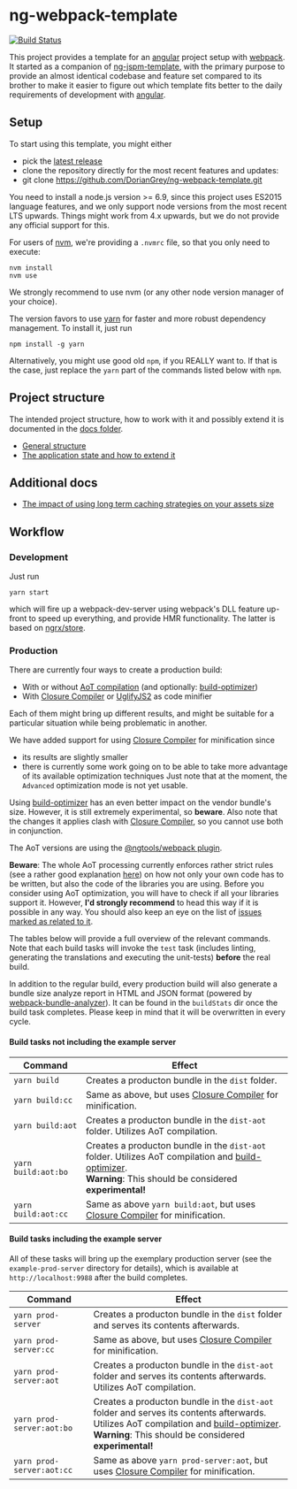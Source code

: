# ng-webpack-template

[![Build Status](https://travis-ci.org/DorianGrey/ng-webpack-template.svg?branch=master)](https://travis-ci.org/DorianGrey/ng-webpack-template)

This project provides a template for an [angular](https://angular.io/) project setup with [webpack](http://webpack.github.io).
It started as a companion of [ng-jspm-template](https://github.com/flaviait/ng2-jspm-template), with the primary purpose to provide an almost identical codebase and feature set compared to its brother to make it easier to figure out which template fits better to the daily requirements of development with [angular](https://angular.io/).

## Setup

To start using this template, you might either
 - pick the [latest release](https://github.com/DorianGrey/ng-webpack-template/releases/latest)
 - clone the repository directly for the most recent features and updates:
 - git clone https://github.com/DorianGrey/ng-webpack-template.git

You need to install a node.js version >= 6.9, since this project uses ES2015 language features, and we only support node versions from the most recent LTS upwards.
Things might work from 4.x upwards, but we do not provide any official support for this.

For users of [nvm](https://github.com/creationix/nvm), we're providing a `.nvmrc` file, so that you only need to execute:
```
nvm install
nvm use
```
We strongly recommend to use nvm (or any other node version manager of your choice).

The version favors to use [yarn](https://github.com/yarnpkg/yarn) for faster and more robust dependency management. To install it, just run
```
npm install -g yarn
```
Alternatively, you might use good old `npm`, if you REALLY want to. If that is the case, just replace the `yarn` part of the commands listed below with `npm`.

## Project structure
The intended project structure, how to work with it and possibly extend it is documented in the [docs folder](https://github.com/DorianGrey/ng-webpack-template/tree/master/docs).

- [General structure](https://github.com/DorianGrey/ng-webpack-template/blob/master/docs/general_structure.md)
- [The application state and how to extend it](https://github.com/DorianGrey/ng-webpack-template/blob/master/docs/app_state.md)

## Additional docs
- [The impact of using long term caching strategies on your assets size](https://github.com/DorianGrey/ng-webpack-template/blob/master/docs/longterm_caching_impact.md)

## Workflow

### Development

Just run
```
yarn start
```
which will fire up a webpack-dev-server using webpack's DLL feature up-front to speed up everything, and provide HMR functionality. The latter is based on [ngrx/store](https://github.com/ngrx/store).


### Production

There are currently four ways to create a production build:
- With or without [AoT compilation](https://angular.io/docs/ts/latest/cookbook/aot-compiler.html) (and optionally: [build-optimizer](https://github.com/angular/devkit/tree/master/packages/angular_devkit/build_optimizer))
- With [Closure Compiler](https://github.com/google/closure-compiler-npm) or [UglifyJS2](https://github.com/mishoo/UglifyJS2) as code minifier

Each of them might bring up different results, and might be suitable for a particular situation while being problematic in another.

We have added support for using [Closure Compiler](https://github.com/google/closure-compiler-npm) for minification since
- its results are slightly smaller
- there is currently some work going on to be able to take more advantage of its available optimization techniques
Just note that at the moment, the `Advanced` optimization mode is not yet usable.

Using [build-optimizer](https://github.com/angular/devkit/tree/master/packages/angular_devkit/build_optimizer) has an even better impact on the vendor bundle's size. However, it is still extremely experimental, so **beware**. Also note that the changes it applies clash with [Closure Compiler](https://github.com/google/closure-compiler-npm), so you cannot use both in conjunction.

The AoT versions are using the [@ngtools/webpack plugin](https://github.com/angular/angular-cli/blob/master/packages/webpack/README.md).

**Beware**: The whole AoT processing currently enforces rather strict rules (see a rather good explanation [here](https://medium.com/@isaacplmann/making-your-angular-2-library-statically-analyzable-for-aot-e1c6f3ebedd5)) on how not only your own code has to be written, but also the code of the libraries you are using. Before you consider using AoT optimization, you will have to check if all your libraries support it. However, **I'd strongly recommend** to head this way if it is possible in any way. You should also keep an eye on the list of [issues marked as related to it](https://github.com/angular/angular-cli/issues?utf8=%E2%9C%93&q=is%3Aissue%20is%3Aopen%20aot).

The tables below will provide a full overview of the relevant commands.
Note that each build tasks will invoke the `test` task (includes linting, generating the translations and executing the unit-tests) **before** the real build.

In addition to the regular build, every production build will also generate a bundle size analyze report in HTML and JSON format (powered by [webpack-bundle-analyzer](https://github.com/th0r/webpack-bundle-analyzer)). It can be found in the `buildStats` dir once the build task completes. Please keep in mind that it will be overwritten in every cycle.

#### Build tasks not including the example server

| Command            | Effect        |
| ------------------ | ------------- |
| `yarn build`        | Creates a producton bundle in the `dist` folder. |
| `yarn build:cc`     | Same as above, but uses [Closure Compiler](https://github.com/google/closure-compiler-npm) for minification.|
| `yarn build:aot`    | Creates a producton bundle in the `dist-aot` folder. Utilizes AoT compilation. |
| `yarn build:aot:bo`    | Creates a producton bundle in the `dist-aot` folder. Utilizes AoT compilation and [build-optimizer](https://github.com/angular/devkit/tree/master/packages/angular_devkit/build_optimizer).<br> **Warning**: This should be considered **experimental!**|
| `yarn build:aot:cc` | Same as above `yarn build:aot`, but uses [Closure Compiler](https://github.com/google/closure-compiler-npm) for minification. |

#### Build tasks including the example server

All of these tasks will bring up the exemplary production server (see the `example-prod-server` directory for details), which is available at `http://localhost:9988` after the build completes.

| Command            | Effect        |
| ------------------ | ------------- |
| `yarn prod-server`        | Creates a producton bundle in the `dist` folder and serves its contents afterwards. |
| `yarn prod-server:cc`     | Same as above, but uses [Closure Compiler](https://github.com/google/closure-compiler-npm) for minification.|
| `yarn prod-server:aot`    | Creates a producton bundle in the `dist-aot` folder and serves its contents afterwards. Utilizes AoT compilation. |
| `yarn prod-server:aot:bo`    | Creates a producton bundle in the `dist-aot` folder and serves its contents afterwards. Utilizes AoT compilation and [build-optimizer](https://github.com/angular/devkit/tree/master/packages/angular_devkit/build_optimizer).<br> **Warning**: This should be considered **experimental!**|
| `yarn prod-server:aot:cc` | Same as above `yarn prod-server:aot`, but uses [Closure Compiler](https://github.com/google/closure-compiler-npm) for minification. |
